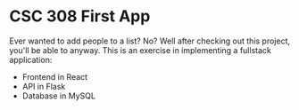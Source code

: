 # CSC 308 First App

Ever wanted to add people to a list? No? Well after checking out this project, you'll be able to anyway. This is an exercise in implementing a fullstack application:

- Frontend in React
- API in Flask
- Database in MySQL
